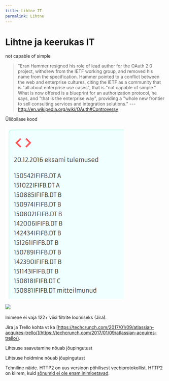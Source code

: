 ```yaml
---
title: Lihtne IT
permalink: Lihtne
---
```


# Lihtne ja keerukas IT

not capable of simple

> "Eran Hammer resigned his role of lead author for the OAuth 2.0 project, withdrew from the IETF working group, and removed his name from the specification. Hammer pointed to a conflict between the web and enterprise cultures, citing the IETF as a community that is "all about enterprise use cases", that is "not capable of simple." What is now offered is a blueprint for an authorization protocol, he says, and "that is the enterprise way", providing a "whole new frontier to sell consulting services and integration solutions." --- http://en.wikipedia.org/wiki/OAuth#Controversy

Üliõpilase kood

![](img/Koodid.PNG)

![](img/Jira.PNG)

Inimene ei vaja 122+ viisi filtrite loomiseks (Jira).

Jira ja Trello kohta vt ka [https://techcrunch.com/2017/01/09/atlassian-acquires-trello/](https://techcrunch.com/2017/01/09/atlassian-acquires-trello/).

Lihtsuse saavutamine nõuab jõupingutust

Lihtsuse hoidmine nõuab jõupingutust

Tehniline näide. HTTP2 on uus versioon põhilisest veebiprotokollist. HTTP2 on kiirem, kuid [sõnumid ei ole enam inimloetavad](https://news.ycombinator.com/item?id=9038613).
